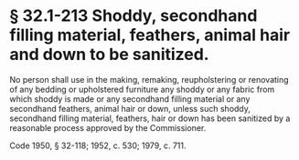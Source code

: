 # § 32.1-213 Shoddy, secondhand filling material, feathers, animal hair and down to be sanitized.

<p>No person shall use in the making, remaking, reupholstering or renovating of any bedding or upholstered furniture any shoddy or any fabric from which shoddy is made or any secondhand filling material or any secondhand feathers, animal hair or down, unless such shoddy, secondhand filling material, feathers, hair or down has been sanitized by a reasonable process approved by the Commissioner.</p><p>Code 1950, § 32-118; 1952, c. 530; 1979, c. 711.</p>